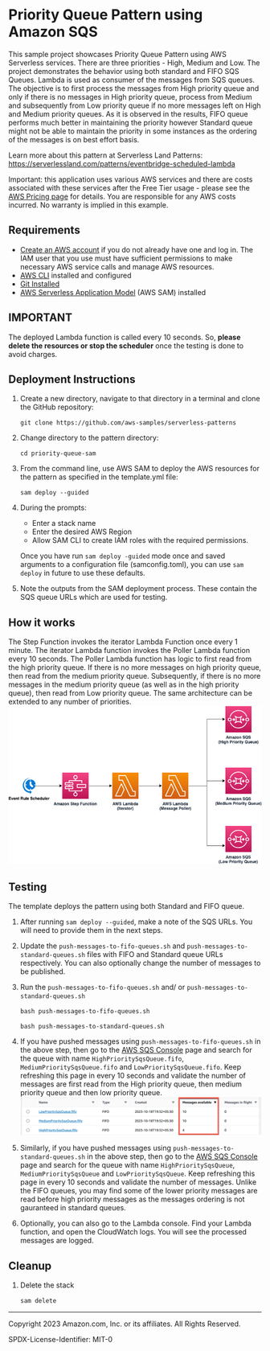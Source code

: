 # Priority Queue Pattern using Amazon SQS

This sample project showcases Priority Queue Pattern using AWS Serverless services. There are three priorities - High, Medium and Low. The project demonstrates the behavior using both standard and FIFO SQS Queues. Lambda is used as consumer of the messages from SQS queues. The objective is to first process the messages from High priority queue and only if there is no messages in High priority queue, process from Medium and subsequently from Low priority queue if no more messages left on High and Medium priority queues. As it is observed in the results, FIFO queue performs much better in maintaining the priority however Standard queue might not be able to maintain the priority in some instances as the ordering of the messages is on best effort basis.

Learn more about this pattern at Serverless Land Patterns: https://serverlessland.com/patterns/eventbridge-scheduled-lambda

Important: this application uses various AWS services and there are costs associated with these services after the Free Tier usage - please see the [AWS Pricing page](https://aws.amazon.com/pricing/) for details. You are responsible for any AWS costs incurred. No warranty is implied in this example.

## Requirements

* [Create an AWS account](https://portal.aws.amazon.com/gp/aws/developer/registration/index.html) if you do not already have one and log in. The IAM user that you use must have sufficient permissions to make necessary AWS service calls and manage AWS resources.
* [AWS CLI](https://docs.aws.amazon.com/cli/latest/userguide/install-cliv2.html) installed and configured
* [Git Installed](https://git-scm.com/book/en/v2/Getting-Started-Installing-Git)
* [AWS Serverless Application Model](https://docs.aws.amazon.com/serverless-application-model/latest/developerguide/serverless-sam-cli-install.html) (AWS SAM) installed

## IMPORTANT
The deployed Lambda function is called every 10 seconds. So, **please delete the resources or stop the scheduler** once the testing is done to avoid charges. 

## Deployment Instructions

1. Create a new directory, navigate to that directory in a terminal and clone the GitHub repository:
    ``` 
    git clone https://github.com/aws-samples/serverless-patterns
    ```
2. Change directory to the pattern directory:
    ```
    cd priority-queue-sam
    ```
3. From the command line, use AWS SAM to deploy the AWS resources for the pattern as specified in the template.yml file:
    ```
    sam deploy --guided
    ```
4. During the prompts:
    * Enter a stack name
    * Enter the desired AWS Region
    * Allow SAM CLI to create IAM roles with the required permissions.

    Once you have run `sam deploy -guided` mode once and saved arguments to a configuration file (samconfig.toml), you can use `sam deploy` in future to use these defaults.

5. Note the outputs from the SAM deployment process. These contain the SQS queue URLs which are used for testing.

## How it works

The Step Function invokes the iterator Lambda Function once every 1 minute. The iterator Lambda function invokes the Poller Lambda function every 10 seconds. The Poller Lambda function has logic to first read from the high priority queue. If there is no more messages on high priority queue, then read from the medium priority queue. Subsequently, if there is no more messages in the medium priority queue (as well as in the high priority queue), then read from Low priority queue. The same architecture can be extended to any number of priorities. 
![End to End Architecture](images/architecture.png)

## Testing

The template deploys the pattern using both Standard and FIFO queue. 
1. After running `sam deploy --guided`, make a note of the SQS URLs. You will need to provide them in the next steps. 
2. Update the `push-messages-to-fifo-queues.sh` and `push-messages-to-standard-queues.sh` files with FIFO and Standard queue URLs respectively. You can also optionally change the number of messages to be published.
3. Run the `push-messages-to-fifo-queues.sh` and/ or `push-messages-to-standard-queues.sh`
     ```
    bash push-messages-to-fifo-queues.sh
    ```
    ```
    bash push-messages-to-standard-queues.sh
    ```
4. If you have pushed messages using `push-messages-to-fifo-queues.sh` in the above step, then go to the [AWS SQS Console](https://console.aws.amazon.com/sqs/v2/home) page and search for the queue with name `HighPrioritySqsQueue.fifo`, `MediumPrioritySqsQueue.fifo` and `LowPrioritySqsQueue.fifo`. Keep refreshing this page in every 10 seconds and validate the number of messages are first read from the High priority queue, then medium priority queue and then low priority queue. 
![AWS SQS Console](images/sqs-queue-messages.png)

5. Similarly, if you have pushed messages using `push-messages-to-standard-queues.sh` in the above step, then go to the [AWS SQS Console](https://console.aws.amazon.com/sqs/v2/home) page and search for the queue with name `HighPrioritySqsQueue`, `MediumPrioritySqsQueue` and `LowPrioritySqsQueue`. Keep refreshing this page in every 10 seconds and validate the number of messages. Unlike the FIFO queues, you may find some of the lower priority messages are read before high priority messages as the messages ordering is not gauranteed in standard queues. 

6. Optionally, you can also go to the Lambda console. Find your Lambda function, and open the CloudWatch logs. You will see the processed messages are logged. 

## Cleanup
 
1. Delete the stack
    ```bash
    sam delete
    ```
----
Copyright 2023 Amazon.com, Inc. or its affiliates. All Rights Reserved.

SPDX-License-Identifier: MIT-0
